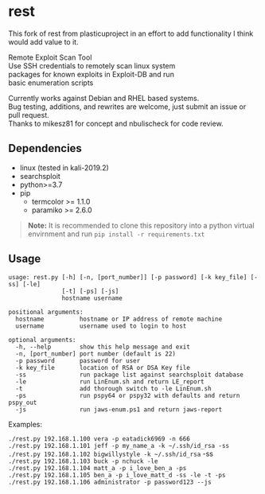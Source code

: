 # rest
This fork of rest from plasticuproject in an effort to add functionality I think would add value to it. 

Remote Exploit Scan Tool <br /> 
Use SSH credentials to remotely scan linux system <br />
packages for known exploits in Exploit-DB and run <br />
basic enumeration scripts <br />

Currently works against Debian and RHEL based systems. <br />
Bug testing, additions, and rewrites are welcome, just submit an issue or pull request. <br />
Thanks to mikesz81 for concept and nbulischeck for code review. <br />

## Dependencies

* linux (tested in kali-2019.2)
* searchsploit
* python>=3.7
* pip
    * termcolor >= 1.1.0
    * paramiko >= 2.6.0

> **Note:**
> It is recommended to clone this repository into a python virtual <br /> 
> envirnment and run `pip install -r requirements.txt`

## Usage

```
usage: rest.py [-h] [-n, [port_number]] [-p password] [-k key_file] [-ss] [-le]
               [-t] [-ps] [-js]
               hostname username

positional arguments:
  hostname          hostname or IP address of remote machine
  username          username used to login to host

optional arguments:
  -h, --help        show this help message and exit
  -n, [port_number] port number (default is 22)
  -p password       password for user
  -k key_file       location of RSA or DSA Key file
  -ss               run package list against searchsploit database
  -le               run LinEnum.sh and return LE_report
  -t                add thorough switch to -le LinEnum.sh
  -ps               run pspy64 or pspy32 with defaults and return pspy_out
  -js               run jaws-enum.ps1 and return jaws-report
```

Examples:

`./rest.py 192.168.1.100 vera -p eatadick6969 -n 666` <br />
`./rest.py 192.168.1.101 jeff -p my_name_a -k ~/.ssh/id_rsa -ss` <br />
`./rest.py 192.168.1.102 bigwillystyle -k ~/.ssh/id_rsa` -ss <br />
`./rest.py 192.168.1.103 buck -p nchuck -le` <br />
`./rest.py 192.168.1.104 matt_a -p i_love_ben_a -ps` <br />
`./rest.py 192.168.1.105 ben_a -p i_love_matt_d -ss -le -t -ps` <br />
`./rest.py 192.168.1.106 administrator -p password123 --js` <br />
